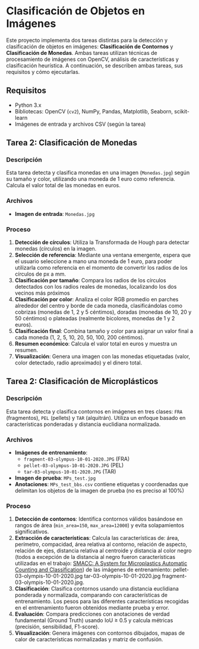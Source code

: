 # Clasificación de Objetos en Imágenes

Este proyecto implementa dos tareas distintas para la detección y clasificación de objetos en imágenes: **Clasificación de Contornos** y **Clasificación de Monedas**. Ambas tareas utilizan técnicas de procesamiento de imágenes con OpenCV, análisis de características y clasificación heurística. A continuación, se describen ambas tareas, sus requisitos y cómo ejecutarlas.

## Requisitos
- Python 3.x
- Bibliotecas: OpenCV (`cv2`), NumPy, Pandas, Matplotlib, Seaborn, scikit-learn
- Imágenes de entrada y archivos CSV (según la tarea)


## Tarea 2: Clasificación de Monedas
### Descripción
Esta tarea detecta y clasifica monedas en una imagen (`Monedas.jpg`) según su tamaño y color, utilizando una moneda de 1 euro como referencia. Calcula el valor total de las monedas en euros.

### Archivos
- **Imagen de entrada**: `Monedas.jpg`

### Proceso
1. **Detección de círculos**: Utiliza la Transformada de Hough para detectar monedas (círculos) en la imagen.
2. **Selección de referencia**: Mediante una ventana emergente, espera que el usuario seleccione a mano una moneda de 1 euro, para poder utilizarla como referencia en el momento de convertir los radios de los círculos de px a mm.
3. **Clasificación por tamaño**: Compara los radios de los círculos detectados con los radios reales de monedas, localizando los dos vecinos más próximos
4. **Clasificación por color**: Analiza el color RGB promedio en parches alrededor del centro y borde de cada moneda, clasificándolas como cobrizas (monedas de 1, 2 y 5 céntimos), doradas (monedas de 10, 20 y 50 céntimos) o plateadas (realmente bicolores, monedas de 1 y 2 euros).
5. **Clasificación final**: Combina tamaño y color para asignar un valor final a cada moneda (1, 2, 5, 10, 20, 50, 100, 200 céntimos).
6. **Resumen económico**: Calcula el valor total en euros y muestra un resumen.
7. **Visualización**: Genera una imagen con las monedas etiquetadas (valor, color detectado, radio aproximado) y el dinero total.

## Tarea 2: Clasificación de Microplásticos
### Descripción
Esta tarea detecta y clasifica contornos en imágenes en tres clases: `FRA` (fragmentos), `PEL` (pellets) y `TAR` (alquitrán). Utiliza un enfoque basado en características ponderadas y distancia euclidiana normalizada.

### Archivos
- **Imágenes de entrenamiento**:
  - `fragment-03-olympus-10-01-2020.JPG` (FRA)
  - `pellet-03-olympus-10-01-2020.JPG` (PEL)
  - `tar-03-olympus-10-01-2020.JPG` (TAR)
- **Imagen de prueba**: `MPs_test.jpg`
- **Anotaciones**: `MPs_test_bbs.csv` contiene etiquetas y coordenadas que delimitan los objetos de la imagen de prueba (no es preciso al 100%)

### Proceso
1. **Detección de contornos**: Identifica contornos válidos basándose en rangos de área (`min_area=150`, `max_area=12000`) y evita solapamientos significativos.
2. **Extracción de características**: Calcula las características de: área, perímetro, compacidad, área relativa al contorno, relación de aspecto, relación de ejes, distancia relativa al centroide y distancia al color negro (todos a excepción de la distancia al negro fueron características utilizadas en el trabajo: [SMACC: A System for Microplastics Automatic Counting and Classification](https://doi.org/10.1109/ACCESS.2020.2970498)) de las imágenes de entrenamiento: pellet-03-olympis-10-01-2020.jpg tar-03-olympis-10-01-2020.jpg fragment-03-olympis-10-01-2020.jpg.
3. **Clasificación**: Clasifica contornos usando una distancia euclidiana ponderada y normalizada, comparando con características de entrenamiento. Los pesos para las diferentes características recogidas en el entrenamiento fueron obtenidos mediante prueba y error.
4. **Evaluación**: Compara predicciones con anotaciones de verdad fundamental (Ground Truth) usando IoU ≥ 0.5 y calcula métricas (precisión, sensibilidad, F1-score).
5. **Visualización**: Genera imágenes con contornos dibujados, mapas de calor de características normalizadas y matriz de confusión.
